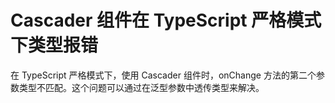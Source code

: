 # Cascader 组件在 TypeScript 严格模式下类型报错

在 TypeScript 严格模式下，使用 Cascader 组件时，onChange 方法的第二个参数类型不匹配。这个问题可以通过在泛型参数中透传类型来解决。
